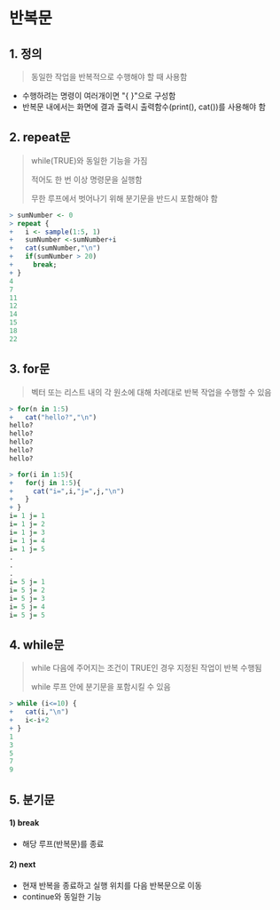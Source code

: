 # 반복문

## 1. 정의

> 동일한 작업을 반복적으로 수행해야 할 때 사용함

- 수행하려는 명령이 여러개이면 "{ }"으로 구성함
- 반복문 내에서는 화면에 결과 출력시 출력함수(print(), cat())를 사용해야 함



## 2. repeat문

> while(TRUE)와 동일한 기능을 가짐
>
> 적어도 한 번 이상 명령문을 실행함
>
> 무한 루프에서 벗어나기 위해 분기문을 반드시 포함해야 함

```R
> sumNumber <- 0
> repeat { 
+   i <- sample(1:5, 1) 
+   sumNumber <-sumNumber+i
+   cat(sumNumber,"\n")
+   if(sumNumber > 20)
+     break;
+ }
4 
7 
11 
12 
14 
15 
18 
22 
```



## 3. for문

> 벡터 또는 리스트 내의 각 원소에 대해 차례대로 반복 작업을 수행할 수 있음

```R
> for(n in 1:5)
+   cat("hello?","\n")
hello? 
hello? 
hello? 
hello? 
hello? 

> for(i in 1:5){
+   for(j in 1:5){
+     cat("i=",i,"j=",j,"\n")
+   }
+ }
i= 1 j= 1 
i= 1 j= 2 
i= 1 j= 3 
i= 1 j= 4 
i= 1 j= 5 
.
.
.
i= 5 j= 1 
i= 5 j= 2 
i= 5 j= 3 
i= 5 j= 4 
i= 5 j= 5 
```



## 4. while문

> while 다음에 주어지는 조건이 TRUE인 경우 지정된 작업이 반복 수행됨
>
> while 루프 안에 분기문을 포함시킬 수 있음

```R
> while (i<=10) {
+   cat(i,"\n")
+   i<-i+2
+ }
1 
3 
5 
7 
9 
```



## 5. 분기문

#### 1) break

- 해당 루프(반복문)를 종료

#### 2) next

- 현재 반복을 종료하고 실행 위치를 다음 반복문으로 이동
- continue와 동일한 기능